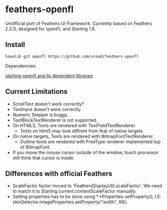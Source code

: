 # feathers-openfl
Unofficial port of Feathers UI Framework. Currently based on Feathers 2.2.0, designed for openFL and Starling 1.8.

Install
-------

    haxelib git openfl https://github.com/vroad/feathers-openfl

Dependencies:

  [starling-openfl and its dependent libraries](https://github.com/vroad/starling-openfl)

Current Limitations
-------------------

* ScrollText doesn't work correctly?
* TextInput doesn't work correctly.
* Numeric Stepper is buggy.
* TextBlockTextRenderer is not supported.
* On HTML5, Texts are rendered with TextFieldTextRenderer.
  * Texts on html5 may look diffrent from that of native targets.
* On native targets, Texts are rendered with BitmapFontTextRenderer.
  * Outline fonts are rendered with FreeType renderer implemented top of BitmapFont.
* If you move the mouse cursor outside of the window, touch processor still think that cursor is inside.



Differences with official Feathers
----------------------------------

* ScaleFactor factor moved to 'FeathersDisplayUtil.scaleFactor'.  We need to match it to Starling.current.contentScaleFactor manually.
* Setting properties has to be done using *.*Properties.setProperty();  I.E:  skinSelector.imageProperties.setProperty("width", 66);

